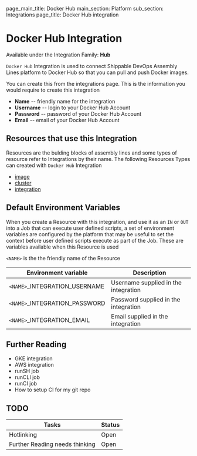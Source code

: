 page_main_title: Docker Hub
main_section: Platform
sub_section: Integrations
page_title: Docker Hub integration

# Docker Hub Integration

Available under the Integration Family: **Hub**

`Docker Hub` Integration is used to connect Shippable DevOps Assembly Lines platform to Docker Hub so that you can pull and push Docker images. 

You can create this from the integrations page. This is the information you would require to create this integration

* **Name** -- friendly name for the integration
* **Username** -- login to your Docker Hub Account
* **Password** -- password of your Docker Hub Account
* **Email** -- email of your Docker Hub Account

## Resources that use this Integration
Resources are the bulding blocks of assembly lines and some types of resource refer to Integrations by their name. The following Resources Types can created with `Docker Hub` Integration 

* [image]()
* [cluster]()
* [integration]()

## Default Environment Variables
When you create a Resource with this integration, and use it as an `IN` or `OUT` into a Job that can execute user defined scripts, a set of environment variables are configured by the platform that may be useful to set the context before user defined scripts execute as part of the Job. These are variables available when this Resource is used

`<NAME>` is the the friendly name of the Resource

| Environment variable						| Description                         |
| ------------- 								|------------------------------------ |
| `<NAME>`\_INTEGRATION\_USERNAME   		| Username supplied in the integration |
| `<NAME>`\_INTEGRATION\_PASSWORD			| Password supplied in the integration |
| `<NAME>`\_INTEGRATION\_EMAIL			| Email supplied in the integration |

## Further Reading
* GKE integration
* AWS integration
* runSH job
* runCLI job
* runCI job
* How to setup CI for my git repo

## TODO
| Tasks   |      Status    |
|----------|-------------|
| Hotlinking |  Open |
| Further Reading needs thinking|  Open |
	
